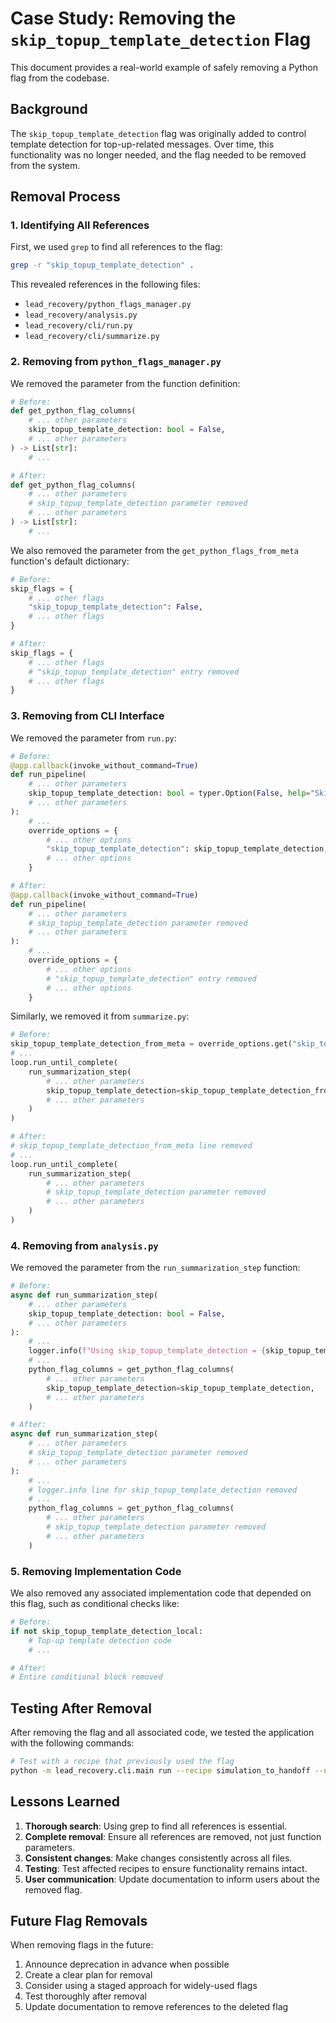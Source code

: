 # Case Study: Removing the `skip_topup_template_detection` Flag

This document provides a real-world example of safely removing a Python flag from the codebase.

## Background

The `skip_topup_template_detection` flag was originally added to control template detection for top-up-related messages. Over time, this functionality was no longer needed, and the flag needed to be removed from the system.

## Removal Process

### 1. Identifying All References

First, we used `grep` to find all references to the flag:

```bash
grep -r "skip_topup_template_detection" .
```

This revealed references in the following files:
- `lead_recovery/python_flags_manager.py`
- `lead_recovery/analysis.py`
- `lead_recovery/cli/run.py`
- `lead_recovery/cli/summarize.py`

### 2. Removing from `python_flags_manager.py`

We removed the parameter from the function definition:

```python
# Before:
def get_python_flag_columns(
    # ... other parameters
    skip_topup_template_detection: bool = False,
    # ... other parameters
) -> List[str]:
    # ...

# After:
def get_python_flag_columns(
    # ... other parameters
    # skip_topup_template_detection parameter removed
    # ... other parameters
) -> List[str]:
    # ...
```

We also removed the parameter from the `get_python_flags_from_meta` function's default dictionary:

```python
# Before:
skip_flags = {
    # ... other flags
    "skip_topup_template_detection": False,
    # ... other flags
}

# After:
skip_flags = {
    # ... other flags
    # "skip_topup_template_detection" entry removed
    # ... other flags
}
```

### 3. Removing from CLI Interface

We removed the parameter from `run.py`:

```python
# Before:
@app.callback(invoke_without_command=True)
def run_pipeline(
    # ... other parameters
    skip_topup_template_detection: bool = typer.Option(False, help="Skip top-up template detection"),
    # ... other parameters
):
    # ...
    override_options = {
        # ... other options
        "skip_topup_template_detection": skip_topup_template_detection,
        # ... other options
    }

# After:
@app.callback(invoke_without_command=True)
def run_pipeline(
    # ... other parameters
    # skip_topup_template_detection parameter removed
    # ... other parameters
):
    # ...
    override_options = {
        # ... other options
        # "skip_topup_template_detection" entry removed
        # ... other options
    }
```

Similarly, we removed it from `summarize.py`:

```python
# Before:
skip_topup_template_detection_from_meta = override_options.get("skip_topup_template_detection", False)
# ...
loop.run_until_complete(
    run_summarization_step(
        # ... other parameters
        skip_topup_template_detection=skip_topup_template_detection_from_meta,
        # ... other parameters
    )
)

# After:
# skip_topup_template_detection_from_meta line removed
# ...
loop.run_until_complete(
    run_summarization_step(
        # ... other parameters
        # skip_topup_template_detection parameter removed
        # ... other parameters
    )
)
```

### 4. Removing from `analysis.py`

We removed the parameter from the `run_summarization_step` function:

```python
# Before:
async def run_summarization_step(
    # ... other parameters
    skip_topup_template_detection: bool = False,
    # ... other parameters
):
    # ...
    logger.info(f"Using skip_topup_template_detection = {skip_topup_template_detection}")
    # ...
    python_flag_columns = get_python_flag_columns(
        # ... other parameters
        skip_topup_template_detection=skip_topup_template_detection,
        # ... other parameters
    )

# After:
async def run_summarization_step(
    # ... other parameters
    # skip_topup_template_detection parameter removed
    # ... other parameters
):
    # ...
    # logger.info line for skip_topup_template_detection removed
    # ...
    python_flag_columns = get_python_flag_columns(
        # ... other parameters
        # skip_topup_template_detection parameter removed
        # ... other parameters
    )
```

### 5. Removing Implementation Code

We also removed any associated implementation code that depended on this flag, such as conditional checks like:

```python
# Before:
if not skip_topup_template_detection_local:
    # Top-up template detection code
    # ...

# After:
# Entire conditional block removed
```

## Testing After Removal

After removing the flag and all associated code, we tested the application with the following commands:

```bash
# Test with a recipe that previously used the flag
python -m lead_recovery.cli.main run --recipe simulation_to_handoff --no-cache --skip-redshift
```

## Lessons Learned

1. **Thorough search**: Using grep to find all references is essential.
2. **Complete removal**: Ensure all references are removed, not just function parameters.
3. **Consistent changes**: Make changes consistently across all files.
4. **Testing**: Test affected recipes to ensure functionality remains intact.
5. **User communication**: Update documentation to inform users about the removed flag.

## Future Flag Removals

When removing flags in the future:

1. Announce deprecation in advance when possible
2. Create a clear plan for removal
3. Consider using a staged approach for widely-used flags
4. Test thoroughly after removal
5. Update documentation to remove references to the deleted flag 